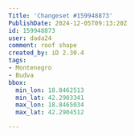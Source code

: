 ```yaml
---
Title: 'Changeset #159948873'
PublishDate: 2024-12-05T09:13:20Z
id: 159948873
user: dada24
comment: roof shape
created_by: iD 2.30.4
tags:
- Montenegro
- Budva
bbox:
  min_lon: 18.8462513
  min_lat: 42.2903341
  max_lon: 18.8465034
  max_lat: 42.2904512

---
```

